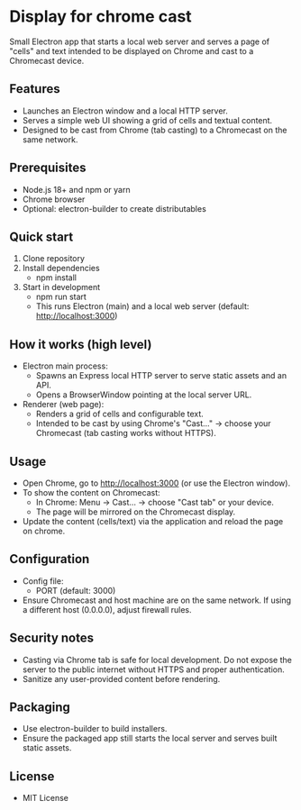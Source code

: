 # Display for chrome cast

Small Electron app that starts a local web server and serves a page of "cells" and text intended to be displayed on Chrome and cast to a Chromecast device.

## Features

- Launches an Electron window and a local HTTP server.
- Serves a simple web UI showing a grid of cells and textual content.
- Designed to be cast from Chrome (tab casting) to a Chromecast on the same network.

## Prerequisites

- Node.js 18+ and npm or yarn
- Chrome browser
- Optional: electron-builder to create distributables

## Quick start

1. Clone repository
2. Install dependencies
    - npm install
3. Start in development
    - npm run start
    - This runs Electron (main) and a local web server (default: <http://localhost:3000>)

## How it works (high level)

- Electron main process:
  - Spawns an Express local HTTP server to serve static assets and an API.
  - Opens a BrowserWindow pointing at the local server URL.
- Renderer (web page):
  - Renders a grid of cells and configurable text.
  - Intended to be cast by using Chrome's "Cast…" → choose your Chromecast (tab casting works without HTTPS).

## Usage

- Open Chrome, go to <http://localhost:3000> (or use the Electron window).
- To show the content on Chromecast:
  - In Chrome: Menu → Cast… → choose "Cast tab" or your device.
  - The page will be mirrored on the Chromecast display.
- Update the content (cells/text) via the application and reload the page on chrome.

## Configuration

- Config file:
  - PORT (default: 3000)
- Ensure Chromecast and host machine are on the same network. If using a different host (0.0.0.0), adjust firewall rules.

## Security notes

- Casting via Chrome tab is safe for local development. Do not expose the server to the public internet without HTTPS and proper authentication.
- Sanitize any user-provided content before rendering.

## Packaging

- Use electron-builder to build installers.
- Ensure the packaged app still starts the local server and serves built static assets.

## License

- MIT License
